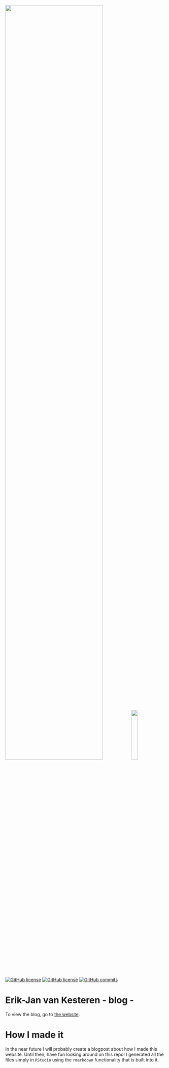 <img src="https://vankesteren.github.io/blog/img/header-img.svg" width="78%">  <img src="https://vankesteren.github.io/blog/img/bloglogo.svg" width="20%">

[![GitHub license](https://img.shields.io/badge/status-online-green.svg)](https://vankesteren.github.io/blog)
[![GitHub license](https://img.shields.io/badge/license-MIT-blue.svg)](https://raw.githubusercontent.com/vankesteren/blog/master/LICENSE)
[![GitHub commits](https://img.shields.io/github/commits-since/vankesteren/blog/v1.0.svg)](https://github.com/vankesteren/blog/commits/master)

# Erik-Jan van Kesteren - blog -
To view the blog, go to [the website](https://vankesteren.github.io/blog).

# How I made it
In the near future I will probably create a blogpost about how I made this website. Until then, have fun looking around on this repo! I generated all the files simply in `RStudio` using the `rmarkdown` functionality that is built into it.
